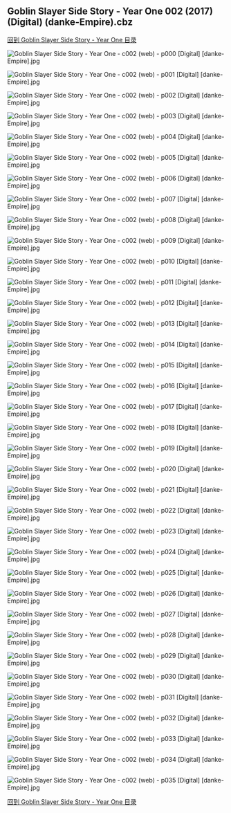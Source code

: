 ## Goblin Slayer Side Story - Year One 002 (2017) (Digital) (danke-Empire).cbz


[回到 Goblin Slayer Side Story - Year One 目录](https://github.com/alicewish/markdown/blob/master/series/Goblin-Slayer-Side-Story-Year-One.md)


![Goblin Slayer Side Story - Year One - c002 (web) - p000 [Digital] [danke-Empire].jpg](https://wx1.sinaimg.cn/large/6a9fdecagy1fo5r47vrlcj20p011i1bb.jpg)

![Goblin Slayer Side Story - Year One - c002 (web) - p001 [Digital] [danke-Empire].jpg](https://wx1.sinaimg.cn/large/6a9fdecagy1fo5r4bhlgjj20p011i486.jpg)

![Goblin Slayer Side Story - Year One - c002 (web) - p002 [Digital] [danke-Empire].jpg](https://wx1.sinaimg.cn/large/6a9fdecagy1fo5r4enrkoj20p011itk5.jpg)

![Goblin Slayer Side Story - Year One - c002 (web) - p003 [Digital] [danke-Empire].jpg](https://wx1.sinaimg.cn/large/6a9fdecagy1fo5r4iqrc7j20p011iaoo.jpg)

![Goblin Slayer Side Story - Year One - c002 (web) - p004 [Digital] [danke-Empire].jpg](https://wx1.sinaimg.cn/large/6a9fdecagy1fo5r4meb99j20p011in9g.jpg)

![Goblin Slayer Side Story - Year One - c002 (web) - p005 [Digital] [danke-Empire].jpg](https://wx1.sinaimg.cn/large/6a9fdecagy1fo5r4qs1paj20p011idum.jpg)

![Goblin Slayer Side Story - Year One - c002 (web) - p006 [Digital] [danke-Empire].jpg](https://wx1.sinaimg.cn/large/6a9fdecagy1fo5r4uckkmj20p011i155.jpg)

![Goblin Slayer Side Story - Year One - c002 (web) - p007 [Digital] [danke-Empire].jpg](https://wx1.sinaimg.cn/large/6a9fdecagy1fo5r4y6gfuj20p011iwsg.jpg)

![Goblin Slayer Side Story - Year One - c002 (web) - p008 [Digital] [danke-Empire].jpg](https://wx1.sinaimg.cn/large/6a9fdecagy1fo5r5262e0j20p011iqhp.jpg)

![Goblin Slayer Side Story - Year One - c002 (web) - p009 [Digital] [danke-Empire].jpg](https://wx1.sinaimg.cn/large/6a9fdecagy1fo5r55uoxfj20p011iqjp.jpg)

![Goblin Slayer Side Story - Year One - c002 (web) - p010 [Digital] [danke-Empire].jpg](https://wx1.sinaimg.cn/large/6a9fdecagy1fo5r59m8o6j20p011iqhe.jpg)

![Goblin Slayer Side Story - Year One - c002 (web) - p011 [Digital] [danke-Empire].jpg](https://wx1.sinaimg.cn/large/6a9fdecagy1fo5r5d7ud8j20p011i7i1.jpg)

![Goblin Slayer Side Story - Year One - c002 (web) - p012 [Digital] [danke-Empire].jpg](https://wx1.sinaimg.cn/large/6a9fdecagy1fo5r5gx8xpj20p011idv8.jpg)

![Goblin Slayer Side Story - Year One - c002 (web) - p013 [Digital] [danke-Empire].jpg](https://wx1.sinaimg.cn/large/6a9fdecagy1fo5r5ktl39j20p011i4g6.jpg)

![Goblin Slayer Side Story - Year One - c002 (web) - p014 [Digital] [danke-Empire].jpg](https://wx1.sinaimg.cn/large/6a9fdecagy1fo5r5p556qj20p011i4f3.jpg)

![Goblin Slayer Side Story - Year One - c002 (web) - p015 [Digital] [danke-Empire].jpg](https://wx1.sinaimg.cn/large/6a9fdecagy1fo5r5tg2h8j20p011idu7.jpg)

![Goblin Slayer Side Story - Year One - c002 (web) - p016 [Digital] [danke-Empire].jpg](https://wx1.sinaimg.cn/large/6a9fdecagy1fo5r5xrpwpj20p011ik66.jpg)

![Goblin Slayer Side Story - Year One - c002 (web) - p017 [Digital] [danke-Empire].jpg](https://wx1.sinaimg.cn/large/6a9fdecagy1fo5r61tb7aj20p011i7kd.jpg)

![Goblin Slayer Side Story - Year One - c002 (web) - p018 [Digital] [danke-Empire].jpg](https://wx1.sinaimg.cn/large/6a9fdecagy1fo5r668ld0j20p011i16v.jpg)

![Goblin Slayer Side Story - Year One - c002 (web) - p019 [Digital] [danke-Empire].jpg](https://wx1.sinaimg.cn/large/6a9fdecagy1fo5r6a0uo8j20p011i7hi.jpg)

![Goblin Slayer Side Story - Year One - c002 (web) - p020 [Digital] [danke-Empire].jpg](https://wx1.sinaimg.cn/large/6a9fdecagy1fo5r6dq6nzj20p011ito0.jpg)

![Goblin Slayer Side Story - Year One - c002 (web) - p021 [Digital] [danke-Empire].jpg](https://wx1.sinaimg.cn/large/6a9fdecagy1fo5r6hn0dxj20p011iduj.jpg)

![Goblin Slayer Side Story - Year One - c002 (web) - p022 [Digital] [danke-Empire].jpg](https://wx1.sinaimg.cn/large/6a9fdecagy1fo5r6lncngj20p011i4c9.jpg)

![Goblin Slayer Side Story - Year One - c002 (web) - p023 [Digital] [danke-Empire].jpg](https://wx1.sinaimg.cn/large/6a9fdecagy1fo5r6p8mcaj20p011iamy.jpg)

![Goblin Slayer Side Story - Year One - c002 (web) - p024 [Digital] [danke-Empire].jpg](https://wx1.sinaimg.cn/large/6a9fdecagy1fo5r6ta96cj20p011itof.jpg)

![Goblin Slayer Side Story - Year One - c002 (web) - p025 [Digital] [danke-Empire].jpg](https://wx1.sinaimg.cn/large/6a9fdecagy1fo5r6xsgdpj20p011i17w.jpg)

![Goblin Slayer Side Story - Year One - c002 (web) - p026 [Digital] [danke-Empire].jpg](https://wx1.sinaimg.cn/large/6a9fdecagy1fo5r71vy3vj20p011ih0i.jpg)

![Goblin Slayer Side Story - Year One - c002 (web) - p027 [Digital] [danke-Empire].jpg](https://wx1.sinaimg.cn/large/6a9fdecagy1fo5r75p553j20p011inat.jpg)

![Goblin Slayer Side Story - Year One - c002 (web) - p028 [Digital] [danke-Empire].jpg](https://wx1.sinaimg.cn/large/6a9fdecagy1fo5r7a0h8sj20p011ik5g.jpg)

![Goblin Slayer Side Story - Year One - c002 (web) - p029 [Digital] [danke-Empire].jpg](https://wx1.sinaimg.cn/large/6a9fdecagy1fo5r7dhcygj20p011i7h5.jpg)

![Goblin Slayer Side Story - Year One - c002 (web) - p030 [Digital] [danke-Empire].jpg](https://wx1.sinaimg.cn/large/6a9fdecagy1fo5r7h97i1j20p011idu9.jpg)

![Goblin Slayer Side Story - Year One - c002 (web) - p031 [Digital] [danke-Empire].jpg](https://wx1.sinaimg.cn/large/6a9fdecagy1fo5r7l9hvnj20p011i16m.jpg)

![Goblin Slayer Side Story - Year One - c002 (web) - p032 [Digital] [danke-Empire].jpg](https://wx1.sinaimg.cn/large/6a9fdecagy1fo5r7p893qj20p011idu0.jpg)

![Goblin Slayer Side Story - Year One - c002 (web) - p033 [Digital] [danke-Empire].jpg](https://wx1.sinaimg.cn/large/6a9fdecagy1fo5r7tapqnj20p011ik6u.jpg)

![Goblin Slayer Side Story - Year One - c002 (web) - p034 [Digital] [danke-Empire].jpg](https://wx1.sinaimg.cn/large/6a9fdecagy1fo5r7x51o7j20p011inee.jpg)

![Goblin Slayer Side Story - Year One - c002 (web) - p035 [Digital] [danke-Empire].jpg](https://wx1.sinaimg.cn/large/6a9fdecagy1fo5r819a2cj20p011itlm.jpg)

[回到 Goblin Slayer Side Story - Year One 目录](https://github.com/alicewish/markdown/blob/master/series/Goblin-Slayer-Side-Story-Year-One.md)

